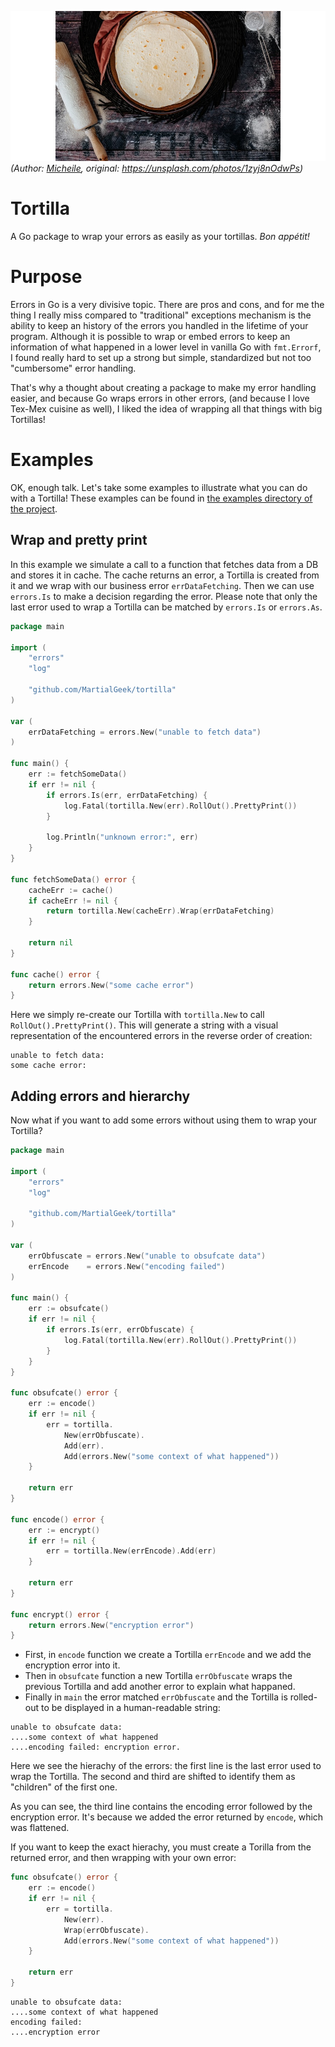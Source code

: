 ![Tortilla logo](./tortilla.png)
*(Author: [Micheile](https://unsplash.com/@micheile), original: https://unsplash.com/photos/1zyj8nOdwPs)*

# Tortilla

A Go package to wrap your errors as easily as your tortillas. *Bon appétit!*

# Purpose

Errors in Go is a very divisive topic. There are pros and cons, and for me the thing I really miss
compared to "traditional" exceptions mechanism is the ability to keep an history of the errors you
handled in the lifetime of your program. Although it is possible to wrap or embed errors to keep an
information of what happened in a lower level in vanilla Go with `fmt.Errorf`, I found really
hard to set up a strong but simple, standardized but not too "cumbersome" error handling.

That's why a thought about creating a package to make my error handling easier, and because Go wraps
errors in other errors, (and because I love Tex-Mex cuisine as well), I liked the idea of wrapping all
that things with big Tortillas!

# Examples

OK, enough talk. Let's take some examples to illustrate what you can do with a Tortilla!
These examples can be found in [the examples directory of the project](./examples).

## Wrap and pretty print

In this example we simulate a call to a function that fetches data from a DB and stores it in cache.
The cache returns an error, a Tortilla is created from it and we wrap with our business error
`errDataFetching`. Then we can use `errors.Is` to make a decision regarding the error. Please note that
only the last error used to wrap a Tortilla can be matched by `errors.Is` or `errors.As`.

```go
package main

import (
	"errors"
	"log"

	"github.com/MartialGeek/tortilla"
)

var (
	errDataFetching = errors.New("unable to fetch data")
)

func main() {
	err := fetchSomeData()
	if err != nil {
		if errors.Is(err, errDataFetching) {
			log.Fatal(tortilla.New(err).RollOut().PrettyPrint())
		}

		log.Println("unknown error:", err)
	}
}

func fetchSomeData() error {
	cacheErr := cache()
	if cacheErr != nil {
		return tortilla.New(cacheErr).Wrap(errDataFetching)
	}

	return nil
}

func cache() error {
	return errors.New("some cache error")
}
```

Here we simply re-create our Tortilla with `tortilla.New` to call `RollOut().PrettyPrint()`. This will
generate a string with a visual representation of the encountered errors in the reverse order of creation:

```
unable to fetch data:
some cache error:
```

## Adding errors and hierarchy

Now what if you want to add some errors without using them to wrap your Tortilla?

```go
package main

import (
	"errors"
	"log"

	"github.com/MartialGeek/tortilla"
)

var (
	errObfuscate = errors.New("unable to obsufcate data")
	errEncode    = errors.New("encoding failed")
)

func main() {
	err := obsufcate()
	if err != nil {
		if errors.Is(err, errObfuscate) {
			log.Fatal(tortilla.New(err).RollOut().PrettyPrint())
		}
	}
}

func obsufcate() error {
	err := encode()
	if err != nil {
		err = tortilla.
			New(errObfuscate).
			Add(err).
			Add(errors.New("some context of what happened"))
	}

	return err
}

func encode() error {
	err := encrypt()
	if err != nil {
		err = tortilla.New(errEncode).Add(err)
	}

	return err
}

func encrypt() error {
	return errors.New("encryption error")
}
```

* First, in `encode` function we create a Tortilla `errEncode` and we add the encryption error into it.
* Then in `obsufcate` function a new Tortilla `errObfuscate` wraps the previous Tortilla and add another
error to explain what happaned.
* Finally in `main` the error matched `errObfuscate` and the Tortilla is rolled-out to be displayed in a
human-readable string:

```
unable to obsufcate data:
....some context of what happened
....encoding failed: encryption error.
```

Here we see the hierachy of the errors: the first line is the last error used to wrap the Tortilla.
The second and third are shifted to identify them as "children" of the first one.

As you can see, the third line contains the encoding error followed by the encryption error. It's because
we added the error returned by `encode`, which was flattened.

If you want to keep the exact hierachy, you must create a Torilla from the returned error, and then wrapping
with your own error:

```go
func obsufcate() error {
	err := encode()
	if err != nil {
		err = tortilla.
			New(err).
			Wrap(errObfuscate).
			Add(errors.New("some context of what happened"))
	}

	return err
}
```

```
unable to obsufcate data:
....some context of what happened
encoding failed:
....encryption error
```
